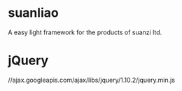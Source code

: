 suanliao
========

A easy light framework for the products of suanzi ltd.

jQuery
=========
//ajax.googleapis.com/ajax/libs/jquery/1.10.2/jquery.min.js

